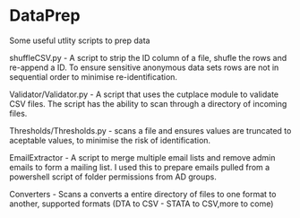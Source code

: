 # DataPrep
Some 
useful utlity scripts to prep data

shuffleCSV.py - A script to strip the ID column of a file, shufle the rows and re-append a ID. To ensure sensitive anonymous data sets rows are not in sequential order to minimise re-identification.

Validator/Validator.py - A script that uses the cutplace module to validate CSV files. The script has the ability to scan through a directory of incoming files.

Thresholds/Thresholds.py - scans a file and ensures values are truncated to aceptable values, to minimise the risk of identification.

EmailExtractor - A script to merge multiple email lists and remove admin emails to form a mailing list. I used this to prepare emails pulled from a powershell script of folder permissions from AD groups.

Converters - Scans a converts a entire directory of files to one format to another, supported formats (DTA to CSV - STATA to CSV,more to come)

